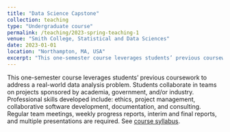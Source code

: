 ```yaml
---
title: "Data Science Capstone"
collection: teaching
type: "Undergraduate course"
permalink: /teaching/2023-spring-teaching-1
venue: "Smith College, Statistical and Data Sciences"
date: 2023-01-01
location: "Northampton, MA, USA"
excerpt: "This one-semester course leverages students’ previous coursework to address a real-world data analysis problem. Students collaborate in teams on projects sponsored by academia, government, and/or industry."
---
```


This one-semester course leverages students’ previous coursework to address a real-world data analysis problem. Students collaborate in teams on projects sponsored by academia, government, and/or industry. Professional skills developed include: ethics, project management, collaborative software development, documentation, and consulting. Regular team meetings, weekly progress reports, interim and final reports, and multiple presentations are required. See [course syllabus](https://smithsds-410-capstone.github.io/public-website-spring-23/).